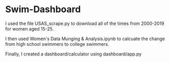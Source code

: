 # Swim-Dashboard

I used the file USAS_scrape.py to download all of the times from 2000-2019 for women aged 15-25.

I then used Women's Data Munging & Analysis.ipynb to calcuate the change from high school swimmers to college swimmers.

Finally, I created a dashboard/calculator using dashboard/app.py
